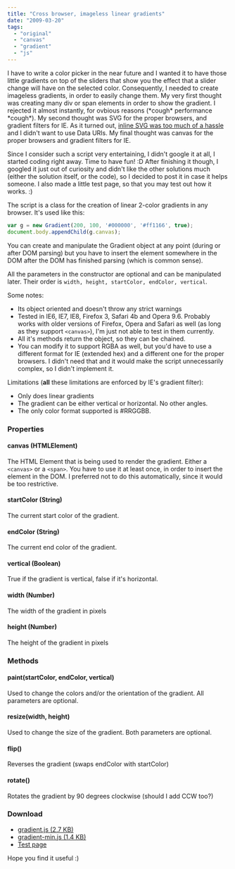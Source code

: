 ```yaml
---
title: "Cross browser, imageless linear gradients"
date: "2009-03-20"
tags:
  - "original"
  - "canvas"
  - "gradient"
  - "js"
---
```


I have to write a color picker in the near future and I wanted it to have those little gradients on top of the sliders that show you the effect that a slider change will have on the selected color. Consequently, I needed to create imageless gradients, in order to easily change them. My very first thought was creating many div or span elements in order to show the gradient. I rejected it almost instantly, for ovbious reasons (\*cough\* performance \*cough\*). My second thought was SVG for the proper browsers, and gradient filters for IE. As it turned out, [inline SVG was too much of a hassle](http://wiki.svg.org/Inline_SVG) and I didn't want to use Data URIs. My final thought was canvas for the proper browsers and gradient filters for IE.

Since I consider such a script very entertaining, I didn't google it at all, I started coding right away. Time to have fun! :D After finishing it though, I googled it just out of curiosity and didn't like the other solutions much (either the solution itself, or the code), so I decided to post it in case it helps someone. I also made a little test page, so that you may test out how it works. :)

The script is a class for the creation of linear 2-color gradients in any browser. It's used like this:

```js
var g = new Gradient(200, 100, '#000000', '#ff1166', true);
document.body.appendChild(g.canvas);
```

You can create and manipulate the Gradient object at any point (during or after DOM parsing) but you have to insert the element somewhere in the DOM after the DOM has finished parsing (which is common sense).

All the parameters in the constructor are optional and can be manipulated later. Their order is `width, height, startColor, endColor, vertical`.

Some notes:

- Its object oriented and doesn't throw any strict warnings
- Tested in IE6, IE7, IE8, Firefox 3, Safari 4b and Opera 9.6. Probably works with older versions of Firefox, Opera and Safari as well (as long as they support `<canvas>`), I'm just not able to test in them currently.
- All it's methods return the object, so they can be chained.
- You can modify it to support RGBA as well, but you'd have to use a different format for IE (extended hex) and a different one for the proper browsers. I didn't need that and it would make the script unnecessarily complex, so I didn't implement it.

Limitations (**all** these limitations are enforced by IE's gradient filter):

- Only does linear gradients
- The gradient can be either vertical or horizontal. No other angles.
- The only color format supported is #RRGGBB.

### Properties

#### canvas (HTMLElement)

The HTML Element that is being used to render the gradient. Either a `<canvas>` or a `<span>`. You have to use it at least once, in order to insert the element in the DOM. I preferred not to do this automatically, since it would be too restrictive.

#### startColor (String)

The current start color of the gradient.

#### endColor (String)

The current end color of the gradient.

#### vertical (Boolean)

True if the gradient is vertical, false if it's horizontal.

#### width (Number)

The width of the gradient in pixels

#### height (Number)

The height of the gradient in pixels

### Methods

#### paint(startColor, endColor, vertical)

Used to change the colors and/or the orientation of the gradient. All parameters are optional.

#### resize(width, height)

Used to change the size of the gradient. Both parameters are optional.

#### flip()

Reverses the gradient (swaps endColor with startColor)

#### rotate()

Rotates the gradient by 90 degrees clockwise (should I add CCW too?)

### Download

- [gradient.js (2.7 KB)](http://lea.verou.me/scripts/gradient/gradient.js)
- [gradient-min.js (1.4 KB)](http://lea.verou.me/scripts/gradient/gradient-min.js)
- [Test page](http://lea.verou.me/scripts/gradient/)

Hope you find it useful :)
